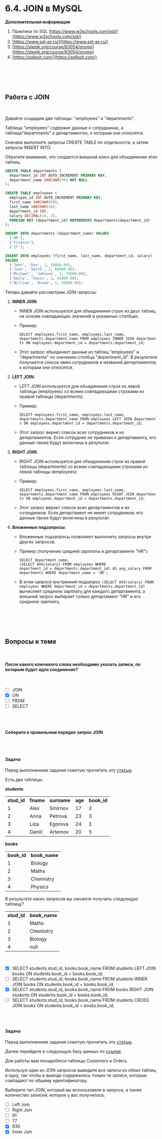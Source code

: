 # 6.4. JOIN в MySQL

**Дополнительная информация**

1. Практика по SQL [https://www.w3schools.com/sql/](https://www.w3schools.com/sql/)
2. [https://www.sql-ex.ru/](https://www.sql-ex.ru/)
3. [https://stepik.org/course/63054/promo](https://stepik.org/course/63054/promo)
4. [https://sqlbolt.com/](https://sqlbolt.com/)
<br>
<br>
<br>
<br>

## **Работа с JOIN**
<br>

Давайте создадим две таблицы: "employees" и "departments".

Таблица "employees" содержит данные о сотрудниках, а таблица"departments" о департаментах, к которым они относятся. 

Сначала выполните запросы CREATE TABLE по отдельности, а затем запросы INSERT INTO. 

Обратите внимание, что создается внешний ключ для объединения этих таблиц.

```sql
CREATE TABLE departments (
  department_id INT AUTO_INCREMENT PRIMARY KEY,
  department_name VARCHAR(50) NOT NULL
);

CREATE TABLE employees (
  employee_id INT AUTO_INCREMENT PRIMARY KEY,
  first_name VARCHAR(50),
  last_name VARCHAR(50),
  department_id INT,
  salary DECIMAL(10, 2),
  FOREIGN KEY (department_id) REFERENCES departments(department_id)
);

INSERT INTO departments (department_name) VALUES
  ('HR'),
  ('Finance'),
  ('IT');

INSERT INTO employees (first_name, last_name, department_id, salary)
VALUES
  ('John', 'Doe', 1, 50000.00),
  ('Jane', 'Smith', 2, 60000.00),
  ('Michael', 'Johnson', 3, 75000.00),
  ('Emily', 'Davis', 2, 62000.00),
  ('William', 'Brown', 1, 52000.00);
```

Теперь давайте рассмотрим JOIN-запросы:

1. **INNER JOIN**:
    
    - INNER JOIN используется для объединения строк из двух таблиц на основе совпадающих значений в указанных столбцах.
    - Пример:
        
        `SELECT employees.first_name, employees.last_name, departments.department_name FROM employees INNER JOIN departments ON employees.department_id = departments.department_id;`
        
    - Этот запрос объединяет данные из таблиц "employees" и "departments" по значению столбца "department_id". В результате получается список имен сотрудников и названий департаментов, к которым они относятся.
2. **LEFT JOIN**:
    
    - LEFT JOIN используется для объединения строк из левой таблицы (employees) со всеми совпадающими строками из правой таблицы (departments).
    - Пример:
        
        `SELECT employees.first_name, employees.last_name, departments.department_name FROM employees LEFT JOIN departments ON employees.department_id = departments.department_id;`
        
    - Этот запрос вернет список всех сотрудников и их департаментов. Если сотрудник не привязан к департаменту, его данные также будут включены в результат.
3. **RIGHT JOIN**:
    
    - RIGHT JOIN используется для объединения строк из правой таблицы (departments) со всеми совпадающими строками из левой таблицы (employees).
    - Пример:
        
        `SELECT employees.first_name, employees.last_name, departments.department_name FROM employees RIGHT JOIN departments ON employees.department_id = departments.department_id;`
        
    - Этот запрос вернет список всех департаментов и их сотрудников. Если департамент не имеет сотрудников, его данные также будут включены в результат.
4. **Вложенные подзапросы**:
    
    - Вложенные подзапросы позволяют выполнять запросы внутри других запросов.
    - Пример (получение средней зарплаты в департаменте "HR"):
        
        `SELECT department_name, (SELECT AVG(salary) FROM employees WHERE department_id = departments.department_id) AS avg_salary FROM departments WHERE department_name = 'HR';`
        
    - В этом запросе внутренний подзапрос `(SELECT AVG(salary) FROM employees WHERE department_id = departments.department_id)` вычисляет среднюю зарплату для каждого департамента, а внешний запрос выбирает только департамент "HR" и его среднюю зарплату.
<br>
<br>
<br>
<br>

<a id='task1'></a>
## Вопросы к теме
<br>

#### После какого ключевого слова необходимо указать записи, по которым будет идти соединение?
<br>

 -  [ ] JOIN
 -  [x] ON
 -  [ ] FROM
 -  [ ] SELECT
<br>
<br>

#### Соберите в правильном порядке запрос JOIN
<br>

<image src="/img/6.4. pic1.png" alt="">
<br>
<br>

#### **Задача**

Перед выполнением задания советую прочитать эту [статью](https://www.w3schools.com/MySQL/mysql_join.asp).

Есть две таблицы:

**students**

|   |   |   |   |   |
|---|---|---|---|---|
|**stud_id**|**fname**|**surname**|**age**|**book_id**|
|1|Alex|Smirnov|17|2|
|2|Anna|Petrova|23|3|
|3|Liza|Egorova|24|1|
|4|Daniil|Artemov|20|5|

**books**

|   |   |
|---|---|
|**book_id**|**book_name**|
|1|Biology|
|2|Maths|
|3|Chemistry|
|4|Physics|

В результате каких запросов вы сможете получить следующую таблицу?

|   |   |
|---|---|
|**stud_id**|**book_name**|
|1|Maths|
|2|Chemistry|
|3|Biology|
|4|null|
<br>

 -  [x] SELECT students.stud_id, books.book_name FROM students LEFT JOIN books ON students.book_id = books.book_id;
 -  [ ] SELECT students.stud_id, books.book_name FROM students INNER JOIN books ON students.book_id = books.book_id;
 -  [x] SELECT students.stud_id, books.book_name FROM books RIGHT JOIN students ON students.book_id = books.book_id;
 -  [ ] SELECT students.stud_id, books.book_name FROM students CROSS JOIN books ON students.book_id = books.book_id;
<br>
<br>

#### **Задача**

Перед выполнением задания советую прочитать эту [статью](https://www.w3schools.com/MySQL/mysql_join.asp).

Далее перейдите в следующую базу данных по [ссылке](https://www.w3schools.com/mysql/trymysql.asp?filename=trysql_select_all).

Для работы вам понадобятся таблицы Customers и Orders.

Используя один из JOIN запросов выведите все записи из обеих таблиц в одну, так чтобы в выводе содержались только те записи, которые совпадают по общему идентификатору.

Выберите тип JOIN, который вы использовали в запросе, а также количество записей, которое у вас получилось.
<br>

 -  [ ] Left Join
 -  [ ] Right Join
 -  [ ] 91
 -  [ ] 77
 -  [x] 830
 -  [x] Inner Join
<br>
